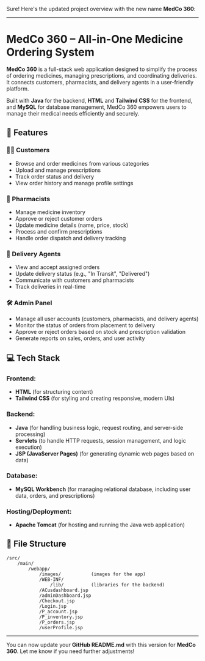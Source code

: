 Sure! Here's the updated project overview with the new name **MedCo 360**:

---

# MedCo 360 – All-in-One Medicine Ordering System

**MedCo 360** is a full-stack web application designed to simplify the process of ordering medicines, managing prescriptions, and coordinating deliveries. It connects customers, pharmacists, and delivery agents in a user-friendly platform.

Built with **Java** for the backend, **HTML** and **Tailwind CSS** for the frontend, and **MySQL** for database management, MedCo 360 empowers users to manage their medical needs efficiently and securely.

## 🚀 Features

### 🧑‍⚕️ Customers

* Browse and order medicines from various categories
* Upload and manage prescriptions
* Track order status and delivery
* View order history and manage profile settings

### 💊 Pharmacists

* Manage medicine inventory
* Approve or reject customer orders
* Update medicine details (name, price, stock)
* Process and confirm prescriptions
* Handle order dispatch and delivery tracking

### 🚚 Delivery Agents

* View and accept assigned orders
* Update delivery status (e.g., "In Transit", "Delivered")
* Communicate with customers and pharmacists
* Track deliveries in real-time

### 🛠️ Admin Panel

* Manage all user accounts (customers, pharmacists, and delivery agents)
* Monitor the status of orders from placement to delivery
* Approve or reject orders based on stock and prescription validation
* Generate reports on sales, orders, and user activity

## 💻 Tech Stack

### Frontend:

* **HTML** (for structuring content)
* **Tailwind CSS** (for styling and creating responsive, modern UIs)

### Backend:

* **Java** (for handling business logic, request routing, and server-side processing)
* **Servlets** (to handle HTTP requests, session management, and logic execution)
* **JSP (JavaServer Pages)** (for generating dynamic web pages based on data)

### Database:

* **MySQL Workbench** (for managing relational database, including user data, orders, and prescriptions)

### Hosting/Deployment:

* **Apache Tomcat** (for hosting and running the Java web application)


## 📂 File Structure

```
/src/
    /main/
        /webapp/
            /images/           (images for the app)
            /WEB-INF/
                /lib/          (libraries for the backend)
            /ACusdashboard.jsp
            /adminDashboard.jsp
            /Checkout.jsp
            /Login.jsp
            /P_account.jsp
            /P_inventory.jsp
            /P_orders.jsp
            /userProfile.jsp
```

---

You can now update your **GitHub README.md** with this version for **MedCo 360**. Let me know if you need further adjustments!
